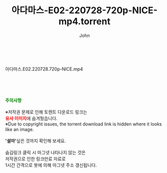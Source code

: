 ﻿---
layout: post
title:  "아다마스-E02-220728-720p-NICE-mp4.torrent"
author: John
categories: [ 드라마 ]
tags: [  ]
image:  
description: "아다마스-E02-220728-720p-NICE-mp4 torrent 정보 공유"
toc: true
toc_sticky: true
---

<br>
<div class="view-img">
<a class="view_image" href="http://torrentmobile60.com/bbs/view_image.php?fn=%2Fdata%2Ffile%2Fdrama%2F2345726642_c5BPzaDI_098601a693b94e1035e52616131363b71b21cb7d.jpg" target="_blank"><img alt="" class="img-tag" content="http://torrentmobile60.com/data/file/drama/2345726642_c5BPzaDI_098601a693b94e1035e52616131363b71b21cb7d.jpg" itemprop="image" src="http://torrentmobile60.com/data/file/drama/2345726642_c5BPzaDI_098601a693b94e1035e52616131363b71b21cb7d.jpg"/></a></div><div class="view-content" itemprop="description">
<p>아다마스.E02.220728.720p-NICE.mp4<br/></p> </div>
    
<br><br><br>
<p data-ke-size="size16"><b><span style="color: green;">주의사항</span></b><br /><br />※저작권 문제로 인해 토렌트 다운로드 링크는<br /><b><span style="color: red;">유사 이미지</span></b>에 숨겨뒀습니다.<br />※Due to copyright issues, the torrent download link is hidden where it looks like an image.<br /><br /><b>'설마'</b>싶은 것까지 확인해 보세요.<br /><br />숨김링크 클릭 시 마그넷 나타나지 않는 것은<br />저작권으로 인한 링크만료 자료로<br />1시간 간격으로 봇에 의해 마그넷 주소 갱신됩니다.</p>
